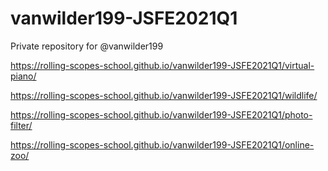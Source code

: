 # vanwilder199-JSFE2021Q1
Private repository for @vanwilder199


https://rolling-scopes-school.github.io/vanwilder199-JSFE2021Q1/virtual-piano/

https://rolling-scopes-school.github.io/vanwilder199-JSFE2021Q1/wildlife/

https://rolling-scopes-school.github.io/vanwilder199-JSFE2021Q1/photo-filter/

https://rolling-scopes-school.github.io/vanwilder199-JSFE2021Q1/online-zoo/
